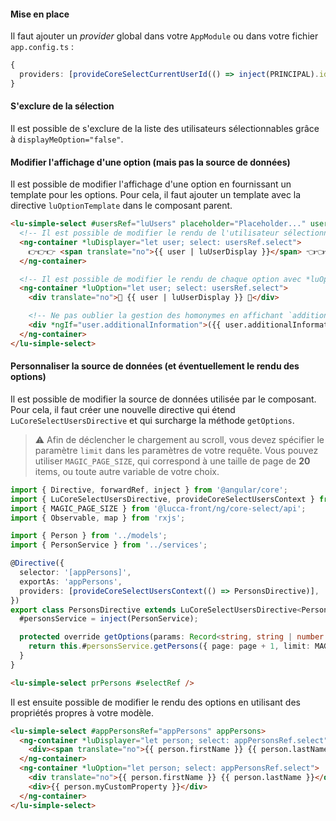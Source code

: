 #### Mise en place

Il faut ajouter un _provider_ global dans votre `AppModule` ou dans votre fichier `app.config.ts` :

```typescript
{
  providers: [provideCoreSelectCurrentUserId(() => inject(PRINCIPAL).id)];
}
```

#### S'exclure de la sélection

Il est possible de s'exclure de la liste des utilisateurs sélectionnables grâce à `displayMeOption="false"`.

#### Modifier l'affichage d'une option (mais pas la source de données)

Il est possible de modifier l'affichage d'une option en fournissant un template pour les options. Pour cela, il faut ajouter un template avec la directive `luOptionTemplate` dans le composant parent.

```html
<lu-simple-select #usersRef="luUsers" placeholder="Placeholder..." users>
  <!-- Il est possible de modifier le rendu de l'utilisateur sélectionné avec *luDisplayer -->
  <ng-container *luDisplayer="let user; select: usersRef.select">
    👉👉👉 <span translate="no">{{ user | luUserDisplay }}</span> 👈👈👈
  </ng-container>

  <!-- Il est possible de modifier le rendu de chaque option avec *luOption -->
  <ng-container *luOption="let user; select: usersRef.select">
    <div translate="no">🚀 {{ user | luUserDisplay }} 🚀</div>

    <!-- Ne pas oublier la gestion des homonymes en affichant `additionalInformation` -->
    <div *ngIf="user.additionalInformation">({{ user.additionalInformation }})</div>
  </ng-container>
</lu-simple-select>
```

#### Personnaliser la source de données (et éventuellement le rendu des options)

Il est possible de modifier la source de données utilisée par le composant. Pour cela, il faut créer une nouvelle directive qui étend `LuCoreSelectUsersDirective` et qui surcharge la méthode `getOptions`.

> ⚠️ Afin de déclencher le chargement au scroll, vous devez spécifier le paramètre `limit` dans les paramètres de votre requête.
> Vous pouvez utiliser `MAGIC_PAGE_SIZE`, qui correspond à une taille de page de **20** items, ou toute autre variable de votre choix.

```ts
import { Directive, forwardRef, inject } from '@angular/core';
import { LuCoreSelectUsersDirective, provideCoreSelectUsersContext } from '@lucca-front/ng/core-select/user';
import { MAGIC_PAGE_SIZE } from '@lucca-front/ng/core-select/api';
import { Observable, map } from 'rxjs';

import { Person } from '../models';
import { PersonService } from '../services';

@Directive({
  selector: '[appPersons]',
  exportAs: 'appPersons',
  providers: [provideCoreSelectUsersContext(() => PersonsDirective)],
})
export class PersonsDirective extends LuCoreSelectUsersDirective<Person> {
  #personsService = inject(PersonService);

  protected override getOptions(params: Record<string, string | number | boolean>, page: number): Observable<Person[]> {
    return this.#personsService.getPersons({ page: page + 1, limit: MAGIC_PAGE_SIZE, ...params }).pipe(map((response) => response.items));
  }
}
```

```html
<lu-simple-select prPersons #selectRef />
```

Il est ensuite possible de modifier le rendu des options en utilisant des propriétés propres à votre modèle.

```html
<lu-simple-select #appPersonsRef="appPersons" appPersons>
  <ng-container *luDisplayer="let person; select: appPersonsRef.select">
    <div><span translate="no">{{ person.firstName }} {{ person.lastName }}</span> {{ person.myCustomProperty }}</div>
  </ng-container>
  <ng-container *luOption="let person; select: appPersonsRef.select">
    <div translate="no">{{ person.firstName }} {{ person.lastName }}</div>
    <div>{{ person.myCustomProperty }}</div>
  </ng-container>
</lu-simple-select>
```
